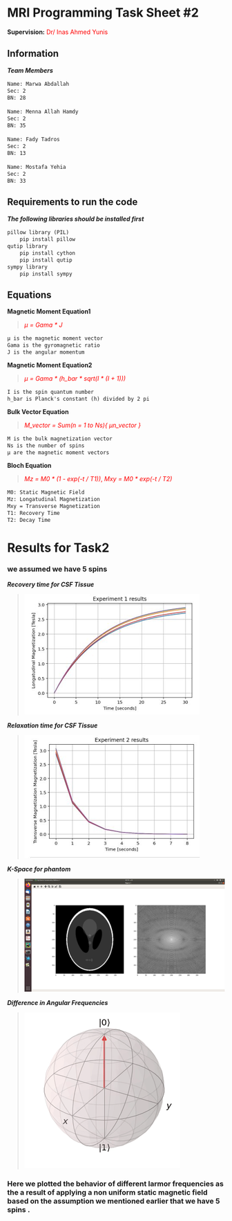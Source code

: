 # MRI Programming Task Sheet #2
**Supervision:** <span style = "color: red;"> Dr/ Inas Ahmed Yunis </span> 

## Information

***Team Members***

    Name: Marwa Abdallah
    Sec: 2
    BN: 28

    Name: Menna Allah Hamdy
    Sec: 2
    BN: 35

    Name: Fady Tadros
    Sec: 2
    BN: 13

    Name: Mostafa Yehia
    Sec: 2
    BN: 33

## Requirements to run the code
***The following libraries should be installed first***

    pillow library (PIL)
        pip install pillow
    qutip library
        pip install cython
        pip install qutip
    sympy library
        pip install sympy

## Equations
**Magnetic Moment Equation1**
> <span style="color: red;"> *µ = Gama * J* </span>

    µ is the magnetic moment vector
    Gama is the gyromagnetic ratio
    J is the angular momentum

**Magnetic Moment Equation2**
> <span style="color: red;"> *µ = Gama * (h_bar * sqrt(I * (I + 1)))* </span>

    I is the spin quantum number
    h_bar is Planck's constant (h) divided by 2 pi

**Bulk Vector Equation**
> <span style="color: red;"> *M_vector = Sum(n = 1 to Ns){ µn_vector }* </span>

    M is the bulk magnetization vector
    Ns is the number of spins
    µ are the magnetic moment vectors

**Bloch Equation**
> <span style="color: red;"> *Mz = M0 * (1 - exp(-t / T1))*, </span> <span style="color: red;"> *Mxy = M0 * exp(-t / T2)* </span>

    M0: Static Magnetic Field
    Mz: Longatudinal Magnetization
    Mxy = Transverse Magnetization
    T1: Recovery Time
    T2: Decay Time

# Results for Task2
### we assumed we have 5 spins <br>

***Recovery time for CSF Tissue***
> ![Recovery](https://github.com/mostafa20223/MRI-Task2/blob/master/Results/T1(CSF).JPG)

***Relaxation time for CSF Tissue***
> ![Relaxation](https://github.com/mostafa20223/MRI-Task2/blob/master/Results/T2(CSF).JPG)

***K-Space for phantom***
> ![Fourier](https://github.com/mostafa20223/MRI-Task2/blob/master/Results/Phantom_K-Space.png)

***Difference in Angular Frequencies*** 

> ![Trajectory](https://github.com/mostafa20223/MRI-Task2/blob/master/Video/Differenct-angular-frequencies.gif ) <br>
### Here we plotted the behavior of different larmor frequencies as the a result of applying a non uniform static magnetic field based on the assumption we mentioned earlier that we have 5 spins .

